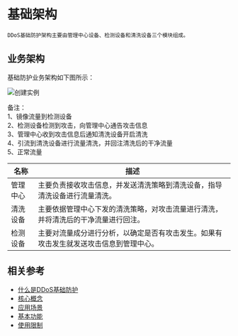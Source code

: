 # 基础架构

    DDoS基础防护架构主要由管理中心设备、检测设备和清洗设备三个模块组成。
    
## 业务架构

基础防护业务架构如下图所示：

![创建实例](https://github.com/jdcloudcom/cn/blob/Anti-DDoS/image/Basic%20Anti-DDos/Infrastructure01.png)

备注：</br>
      1、镜像流量到检测设备 </br>
      2、检测设备检测到攻击，向管理中心通告攻击信息</br>
      3、管理中心收到攻击信息后通知清洗设备开启清洗</br>
      4、引流到清洗设备进行流量清洗，并回注清洗后的干净流量</br>
      5、正常流量</br>

|名称|描述|
| - | - |
|管理中心|主要负责接收攻击信息，并发送清洗策略到清洗设备，指导清洗设备进行流量清洗。
|清洗设备|主要依据管理中心下发的清洗策略，对攻击流量进行清洗，并将清洗后的干净流量进行回注。
|检测设备|主要对流量成分进行分析，以确定是否有攻击发生。如果有攻击发生就发送攻击信息到管理中心。

## 相关参考

- [什么是DDoS基础防护](Product-Overview.md)
- [核心概念](Core-Concepts.md)
- [应用场景](Application-Scenarios.md)
- [基本功能](Features.md)
- [使用限制](Restrictions.md)
